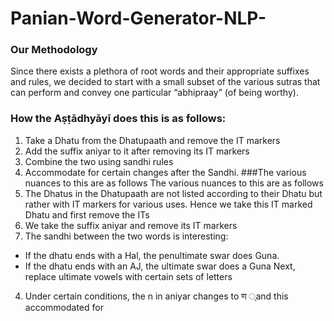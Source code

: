  # Panian-Word-Generator-NLP-
### Our Methodology
Since there exists a plethora of root words and their appropriate suffixes and rules, we
decided to start with a small subset of the various sutras that can perform and convey one
particular “abhipraay” (of being worthy).
### How the Aṣṭādhyāyī does this is as follows:
  1. Take a Dhatu from the Dhatupaath and remove the IT markers
  2. Add the suffix aniyar to it after removing its IT markers
  3. Combine the two using sandhi rules
  4. Accommodate for certain changes after the Sandhi.
###The various nuances to this are as follows
 The various nuances to this are as follows
 1. The Dhatus in the Dhatupaath are not listed according to their Dhatu but rather with
 IT markers for various uses.
 Hence we take this IT marked Dhatu and first remove the ITs
 2. We take the suffix aniyar and remove its IT markers
 3. The sandhi between the two words is interesting:
   * If the dhatu ends with a Hal, the penultimate swar does Guna.
   * If the dhatu ends with an AJ, the ultimate swar does a Guna
 Next, replace ultimate vowels with certain sets of letters
 4. Under certain conditions, the n in aniyar changes to ण ्and this accommodated for

